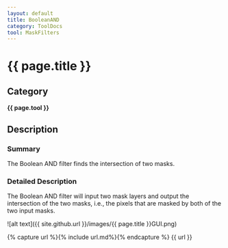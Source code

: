 ```yaml
---
layout: default
title: BooleanAND 
category: ToolDocs 
tool: MaskFilters
---
```


# {{ page.title }} 

## Category

**{{ page.tool }}**

## Description

### Summary

The Boolean AND filter finds the intersection of two masks.

### Detailed Description

The Boolean AND filter will input two mask layers and output the intersection of the two masks, i.e., the pixels that are masked by both of the two input masks.

![alt text]({{ site.github.url }}/images/{{ page.title }}GUI.png)

{% capture url %}{% include url.md%}{% endcapture %}
{{ url }}

